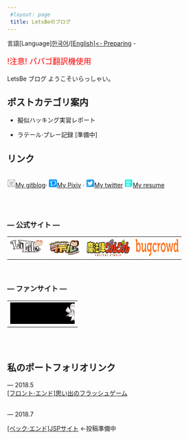 ```yaml
---
 #layout: page
 title: LetsBeのブログ
---
```





言語[Language][한국어](indexko)/<a href="">[English]<- Preparing</a> -







<p style="color:red; font-size:18px;">!注意! パパゴ翻訳機使用</p>



LetsBe ブログ ようこそいらっしゃい。


ポストカテゴリ案内
---------------

* 擬似ハッキング実習レポート

* ラテール·プレー記録 [準備中]

<!--* dev.vcs = 버전 관리 시스템(Version Control System) 관련 내용들입니다.-->

<!--* etc = 그 외 ![텍스트](images/resume.png) [My resume](resume.md)-->
    
リンク
------------



<br>
<a alt="My gitblog" href="categories.html">
<img src="images/io.png" border="0" width="19" height="19">My gitblog</a>&middot; 
<a alt="My Pixiv" href="https://www.pixiv.net/users/1112945">
<img src="images/pixiv.png" border="0" width="19" height="19">My Pixiv</a> &middot; <a alt="My twitter" href="https://twitter.com/Luna_0x01">
<img src="images/twitter.png" border="0" width="19" height="19">My twitter</a>  

<a alt="My resume" href="/resume.md">
<img src="images/resume.png" border="0" width="19" height="19">My resume</a>  


<br><br>


<h3> ―  公式サイト  ―</h3>
<div>
<table frame=void>
	<th><a href="https://www.latale.com/Main/">
<img src="images/latale2.png" border="0" width="75" height="35"></a> </th> 
  <th><a href="https://la.happytuk.co.jp/la/index">
<img src="images/latale.png" border="0" width="75" height="42"></a></th> 
  <th><a href="http://guruguru-anime.jp/">
<img src="images/gugu.png" border="0" width="100" height="40"></a></th>
  <th><a href="https://www.bugcrowd.com/">
<img src="images/bugcrowd.png" border="0" width="100" height="40"></a></th>
	</table>
</div>

<br>  

<h3> ―  ファンサイト  ―</h3>
<div>
<table frame=void>
<th> <a href="http://kukuri.nikeya.com/index.html">
<img src="images/banal2.gif" border="0" width="150" height="50"></a> </th>
</table>
</div>


<br> <br>


私のポートフォリオリンク
------------

­―  2018.5 <br>
  <a href="https://kurailuna.github.io/PP/index.html">[フロント·エンド]思い出のフラッシュゲーム</a>	
<br>

 ― 2018.7
<br> 

<a href="">[ベック·エンド]JSPサイト</a> <-投稿準備中

<br> <br>









<!-- 
<ul class="posts">
  {% for post in site.posts %}
    <li><span>{{ post.date | date_to_string }}</span> &raquo; <a href="{{ BASE_PATH }}{{ post.url }}">{{ post.title }}</a></li>
  {% endfor %}
</ul>
-->
